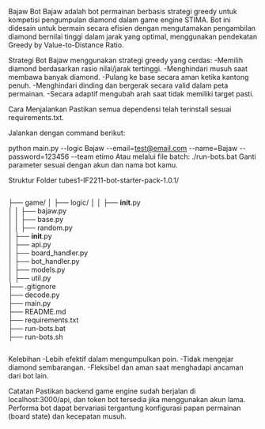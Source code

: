 Bajaw Bot
Bajaw adalah bot permainan berbasis strategi greedy untuk kompetisi pengumpulan diamond dalam game engine STIMA. Bot ini didesain untuk bermain secara efisien dengan mengutamakan pengambilan diamond bernilai tinggi dalam jarak yang optimal, menggunakan pendekatan Greedy by Value-to-Distance Ratio.

Strategi Bot
Bajaw menggunakan strategi greedy yang cerdas:
-Memilih diamond berdasarkan rasio nilai/jarak tertinggi.
-Menghindari musuh saat membawa banyak diamond.
-Pulang ke base secara aman ketika kantong penuh.
-Menghindari dinding dan bergerak secara valid dalam peta permainan.
-Secara adaptif mengubah arah saat tidak memiliki target pasti.

Cara Menjalankan
Pastikan semua dependensi telah terinstall sesuai requirements.txt.

Jalankan dengan command berikut:

python main.py --logic Bajaw --email=test@email.com --name=Bajaw --password=123456 --team etimo
Atau melalui file batch:
./run-bots.bat
Ganti parameter sesuai dengan akun dan nama bot kamu.

Struktur Folder
tubes1-IF2211-bot-starter-pack-1.0.1/
<pre></pre>
├── game/
│   ├── logic/
│   │   ├── __init__.py              
│   │   ├── bajaw.py                 
│   │   ├── base.py                  
│   │   ├── random.py                
│   ├── __init__.py                  
│   ├── api.py                       
│   ├── board_handler.py            
│   ├── bot_handler.py              
│   ├── models.py                   
│   ├── util.py                     
├── .gitignore                      
├── decode.py                       
├── main.py                         
├── README.md                       
├── requirements.txt                
├── run-bots.bat                    
├── run-bots.sh                     
<pre></pre>
Kelebihan
-Lebih efektif dalam mengumpulkan poin.
-Tidak mengejar diamond sembarangan.
-Fleksibel dan aman saat menghadapi ancaman dari bot lain.

Catatan
Pastikan backend game engine sudah berjalan di localhost:3000/api, dan token bot tersedia jika menggunakan akun lama. Performa bot dapat bervariasi tergantung konfigurasi papan permainan (board state) dan kecepatan musuh.
